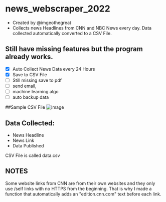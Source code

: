 # news_webscraper_2022
- Created by @imgeothegreat
- Collects news Headlines from CNN and NBC News every day. Data collected automatically converted to a CSV File.


## Still have missing features but the program already works. 
- [x] Auto Collect News Data every 24 Hours
- [x] Save to CSV File
- [ ] Still missing save to pdf 
- [ ] send email, 
- [ ] machine learning algo
- [ ] auto backup data

##Sample CSV File
![image](https://user-images.githubusercontent.com/27014232/194724600-d07f1d42-a93a-4c28-8d47-863ff9cd787d.png)

## Data Collected:
- News Headline
- News Link
- Data Published

CSV File is called data.csv

## NOTES
Some website links from CNN are from their own websites and they only use /self links with no HTTPS from the beginning. That is why I made a function that
automatically adds an "edition.cnn.com" text before each link.

